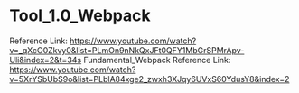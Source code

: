 # Tool_1.0_Webpack
Reference Link: https://www.youtube.com/watch?v=_qXcO0Zkvy0&list=PLmOn9nNkQxJFt0QFY1MbGrSPMrApv-Uli&index=2&t=34s
Fundamental_Webpack
Reference Link: https://www.youtube.com/watch?v=5XrYSbUbS9o&list=PLblA84xge2_zwxh3XJqy6UVxS60YdusY8&index=2
